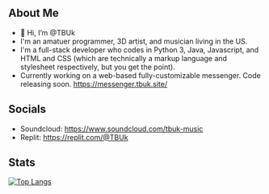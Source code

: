 ## About Me
- 👋 Hi, I’m @TBUk
- I'm an amatuer programmer, 3D artist, and musician living in the US.
- I'm a full-stack developer who codes in Python 3, Java, Javascript, and HTML and CSS (which are technically a markup language and stylesheet respectively, but you get the point).
- Currently working on a web-based fully-customizable messenger. Code releasing soon. https://messenger.tbuk.site/

## Socials
* Soundcloud: https://www.soundcloud.com/tbuk-music
* Replit: https://replit.com/@TBUk

## Stats
[![Top Langs](https://github-readme-stats.vercel.app/api/top-langs/?username=tbukfrc)](https://github.com/anuraghazra/github-readme-stats)
